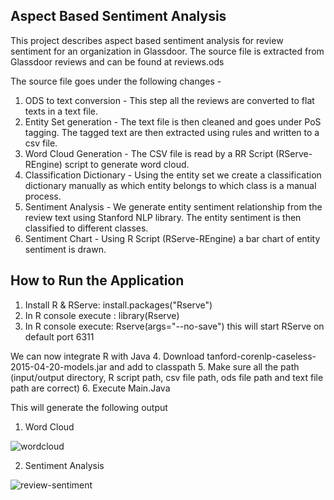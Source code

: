 ## Aspect Based Sentiment Analysis ##

This project describes aspect based sentiment analysis for review sentiment for an organization in Glassdoor.
The source file is extracted from Glassdoor reviews and can be found at reviews.ods

The source file goes under the following changes - 

1. ODS to text conversion - This step all the reviews are converted to flat texts in a text file.
2. Entity Set generation - The text file is then cleaned and goes under PoS tagging. The tagged text are then extracted using rules and   written to a csv file.
3. Word Cloud Generation - The CSV file is read by a RR Script (RServe-REngine) script to generate word cloud.
4. Classification Dictionary - Using the entity set we create a classification dictionary manually as which entity belongs to which class is a manual process.
5. Sentiment Analysis - We generate entity sentiment relationship from the review text using Stanford NLP library. The entity sentiment is then classified to different classes.
6. Sentiment Chart - Using R Script (RServe-REngine) a bar chart of entity sentiment is drawn.

## How to Run the Application

1. Install R & RServe: install.packages("Rserve")
2. In R console execute : library(Rserve)
3. In R console execute: Rserve(args="--no-save") this will start RServe on default port 6311

We can now integrate R with Java
4. Download tanford-corenlp-caseless-2015-04-20-models.jar and add to classpath
5. Make sure all the path (input/output directory, R script path, csv file path, ods file path and text file path are correct)
6. Execute Main.Java

This will generate the following output

1. Word Cloud

![wordcloud](https://cloud.githubusercontent.com/assets/2116198/22873855/943dfade-f1e8-11e6-80cf-9474fa889a47.png)


2. Sentiment Analysis

![review-sentiment](https://cloud.githubusercontent.com/assets/2116198/22873883/c4d8b922-f1e8-11e6-813b-8b2bcad91ff2.png)
